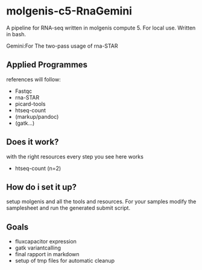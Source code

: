 molgenis-c5-RnaGemini
=====================


A pipeline for RNA-seq written in molgenis compute 5. For local use. Written in bash.

Gemini:For The two-pass usage of rna-STAR

Applied Programmes
------------------

references will follow:

+ Fastqc
+ rna-STAR
+ picard-tools
+ htseq-count
+ (markup/pandoc)
+ (gatk...)


Does it work?
-------------

with the right resources every step you see here works

+ htseq-count (n=2)

How do i set it up?
-------------------

setup molgenis and all the tools and resources. For your samples modify the samplesheet and run the generated submit script.


Goals
-----

+ fluxcapacitor expression
+ gatk variantcalling
+ final rapport in markdown
+ setup of tmp files for automatic cleanup
